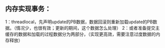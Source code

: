 ## 内存实现事务：

1：threadlocal，先声明update的PB数据，数据回滚则重新加载update的PB数据。（情况少，也很有效；更新的期间，这个数据怎么处理）
2：或者准备提交主缓存的数据和加载的过程数据分为两部分，（实现更高效，需要注意过度数据的内存释放）